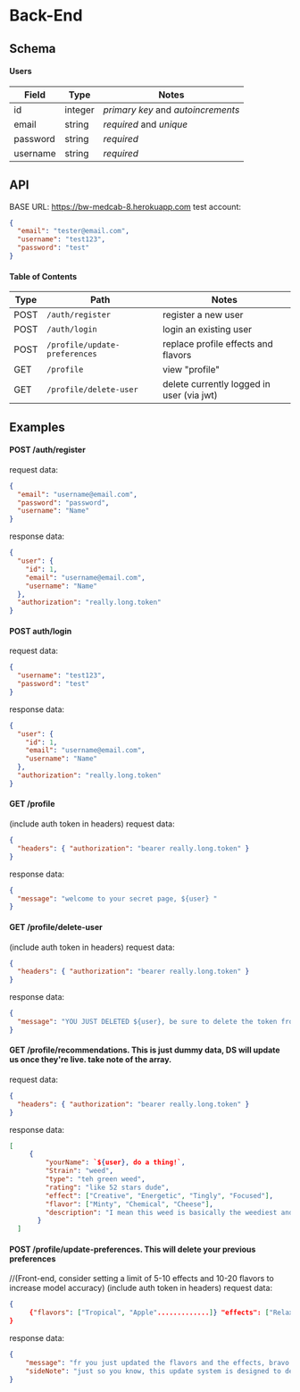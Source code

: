 # Back-End

## Schema

#### Users

| Field    | Type    | Notes                              |
| -------- | ------- | ---------------------------------- |
| id       | integer | _primary key_ and _autoincrements_ |
| email    | string  | _required_ and _unique_            |
| password | string  | _required_                         |
| username | string  | _required_                         |

## API

BASE URL: https://bw-medcab-8.herokuapp.com
test account:

```json
{
  "email": "tester@email.com",
  "username": "test123",
  "password": "test"
}
```

#### Table of Contents

| Type | Path                             | Notes                                        |
| ---- | ---------------------------------|----------------------------------------------|
| POST | `/auth/register`                 | register a new user                          |
| POST | `/auth/login`                    | login an existing user                       |
| POST | `/profile/update-preferences`    | replace profile effects and flavors          |
| GET  | `/profile`                       | view "profile"                               |
| GET  | `/profile/delete-user`           | delete currently logged in user (via jwt)    |

## Examples

#### POST /auth/register

request data:

```json
{
  "email": "username@email.com",
  "password": "password",
  "username": "Name"
}
```

response data:

```json
{
  "user": {
    "id": 1,
    "email": "username@email.com",
    "username": "Name"
  },
  "authorization": "really.long.token"
}
```

#### POST auth/login

request data:

```json
{
  "username": "test123",
  "password": "test"
}
```

response data:

```json
{
  "user": {
    "id": 1,
    "email": "username@email.com",
    "username": "Name"
  },
  "authorization": "really.long.token"
}
```

#### GET /profile
(include auth token in headers)
request data:

```json 
{
  "headers": { "authorization": "bearer really.long.token" }
}
```

response data:

```json
{
  "message": "welcome to your secret page, ${user} "
}
```

#### GET /profile/delete-user
(include auth token in headers)
request data:

```json 
{
  "headers": { "authorization": "bearer really.long.token" }
}
```

response data:

```json 
{
  "message": "YOU JUST DELETED ${user}, be sure to delete the token from memory"
}
```


#### GET /profile/recommendations. This is just dummy data, DS will update us once they're live. take note of the array.

request data:

```json
{
  "headers": { "authorization": "bearer really.long.token" }
}
```

response data:

```json
[
     {
         "yourName": `${user}, do a thing!`,
         "Strain": "weed",
         "type": "teh green weed",
         "rating": "like 52 stars dude",
         "effect": ["Creative", "Energetic", "Tingly", "Focused"],
         "flavor": ["Minty", "Chemical", "Cheese"],
         "description": "I mean this weed is basically the weediest and the cheesiest",
       }
  ]
```

#### POST /profile/update-preferences. This will delete your previous preferences
   //(Front-end, consider setting a limit of 5-10 effects and 10-20 flavors to increase model accuracy)
(include auth token in headers)
request data:

```json 
{      
     {"flavors": ["Tropical", "Apple".............]} "effects": ["Relaxed", "Happy".............]}
}
```

response data:

```json
{
    "message": "fr you just updated the flavors and the effects, bravo. I might even send a response or something someday",
    "sideNote": "just so you know, this update system is designed to delete your previous preferences. I hope you remember them"
}
```

